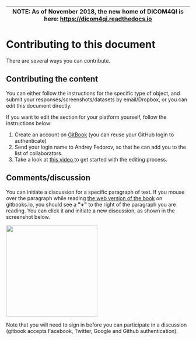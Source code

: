 | NOTE: As of November 2018, the new home of DICOM4QI is here: https://dicom4qi.readthedocs.io|
| --- |


# Contributing to this document

There are several ways you can contribute.

## Contributing the content

You can either follow the instructions for the specific type of object, and submit your responses/screenshots/datasets by email/Dropbox, or you can edit this document directly.

If you want to edit the section for your platform yourself, follow the instructions below:

1. Create an account on [GitBook](https://www.gitbook.com/) (you can reuse your GitHub login to authenticate)
2. Send your login name to Andrey Fedorov, so that he can add you to the list of collaborators. 
3. Take a look at [this video ](https://www.youtube.com/watch?v=-DkV2ainp10)to get started with the editing process.

## Comments/discussion

You can initiate a discussion for a specific paragraph of text. If you mouse over the paragraph while reading [the web version of the book](https://fedorov.gitbooks.io/rsna2016-qirr-dicom4qi) on gitbooks.io, you should see a **"+"** to the right of the paragraph you are reading. You can click it and initiate a new discussion, as shown in the screenshot below. 

<img src="../images/gitbook_comment.png" width="250">

Note that you will need to sign in before you can participate in a discussion (gitbook accepts Facebook, Twitter, Google and Github authentication).

